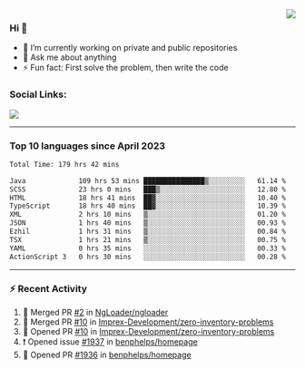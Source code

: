 <!--
<a href="https://wuffy.eu">
  <img align="right" src="https://github.com/ngloader/ngloader/blob/devcard/devcard.png" height="410" width="300" alt="NgLoader's Dev Card"/>
</a>
-->

<a href="https://wuffy.eu">
  <img align="right" src="https://github-readme-stats.vercel.app/api?username=ngloader&count_private=true&include_all_commits=true&show_icons=true&theme=dracula" />
</a>

### Hi 👋
- 🔭 I’m currently working on private and public repositories
- 💬 Ask me about anything
- ⚡ Fun fact: First solve the problem, then write the code

### Social Links:
<a href="https://discord.gg/jUtRU5Q">
  <img src="https://dcbadge.vercel.app/api/shield/128286216708685824?style=flat&theme=clean&compact=true" />
</a>

<!--
---

<div>
  <img src="https://github-readme-stats.vercel.app/api/wakatime?username=NgLoader&api_domain=wakapi.wuffy.dev&bg_color=282a36&title_color=ff6e96&icon_color=2F855A&text_color=ffffff&custom_title=Week%20Stats&layout=compact" />
</div>

---

<div>
  <img height="170" align="left" src="https://github-readme-stats.vercel.app/api?username=ngloader&count_private=true&include_all_commits=true&show_icons=true&theme=dracula" />
  <img src="https://github-readme-stats.vercel.app/api/top-langs/?username=ngloader&layout=compact&theme=dracula" />
</div>

---

<a href="https://github.com/ryo-ma/github-profile-trophy">
  <img width=800 src="https://github-profile-trophy.vercel.app/?username=ngloader&column=8&theme=dracula&no-frame=true"/>
</a>
-->

---

### Top 10 languages since April 2023

<!--START_SECTION:waka-->

```txt
Total Time: 179 hrs 42 mins

Java             109 hrs 53 mins ███████████████▒░░░░░░░░░   61.14 %
SCSS             23 hrs 0 mins   ███▒░░░░░░░░░░░░░░░░░░░░░   12.80 %
HTML             18 hrs 41 mins  ██▓░░░░░░░░░░░░░░░░░░░░░░   10.40 %
TypeScript       18 hrs 40 mins  ██▓░░░░░░░░░░░░░░░░░░░░░░   10.39 %
XML              2 hrs 10 mins   ▒░░░░░░░░░░░░░░░░░░░░░░░░   01.20 %
JSON             1 hrs 40 mins   ▒░░░░░░░░░░░░░░░░░░░░░░░░   00.93 %
Ezhil            1 hrs 31 mins   ▒░░░░░░░░░░░░░░░░░░░░░░░░   00.84 %
TSX              1 hrs 21 mins   ▒░░░░░░░░░░░░░░░░░░░░░░░░   00.75 %
YAML             0 hrs 35 mins   ░░░░░░░░░░░░░░░░░░░░░░░░░   00.33 %
ActionScript 3   0 hrs 30 mins   ░░░░░░░░░░░░░░░░░░░░░░░░░   00.28 %
```

<!--END_SECTION:waka-->

---

### :zap: Recent Activity
<!--START_SECTION:activity-->
1. 🎉 Merged PR [#2](https://github.com/NgLoader/ngloader/pull/2) in [NgLoader/ngloader](https://github.com/NgLoader/ngloader)
2. 🎉 Merged PR [#10](https://github.com/Imprex-Development/zero-inventory-problems/pull/10) in [Imprex-Development/zero-inventory-problems](https://github.com/Imprex-Development/zero-inventory-problems)
3. 💪 Opened PR [#10](https://github.com/Imprex-Development/zero-inventory-problems/pull/10) in [Imprex-Development/zero-inventory-problems](https://github.com/Imprex-Development/zero-inventory-problems)
4. ❗ Opened issue [#1937](https://github.com/benphelps/homepage/issues/1937) in [benphelps/homepage](https://github.com/benphelps/homepage)
5. 💪 Opened PR [#1936](https://github.com/benphelps/homepage/pull/1936) in [benphelps/homepage](https://github.com/benphelps/homepage)
<!--END_SECTION:activity-->
